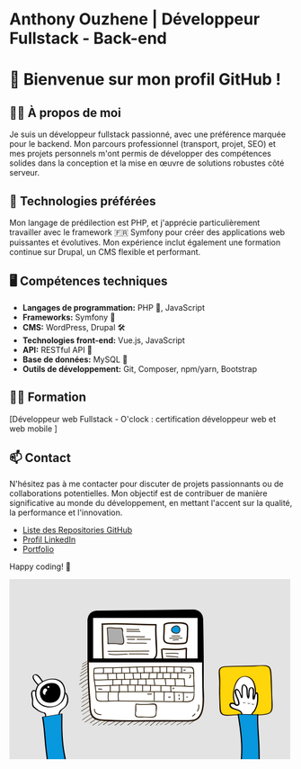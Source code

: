# Anthony Ouzhene | Développeur Fullstack - Back-end 
# 👋 Bienvenue sur mon profil GitHub !

## 👨‍💻 À propos de moi
Je suis un développeur fullstack passionné, avec une préférence marquée pour le backend.
Mon parcours professionnel (transport, projet, SEO) et mes projets personnels m'ont permis de développer des compétences solides dans la conception et la mise en œuvre de solutions robustes côté serveur.

## 📱 Technologies préférées
Mon langage de prédilection est PHP, et j'apprécie particulièrement travailler avec le framework 🇫🇷 Symfony pour créer des applications web puissantes et évolutives. Mon expérience inclut également une formation continue sur Drupal, un CMS flexible et performant.

## 🖥️ Compétences techniques
- **Langages de programmation:** PHP 🐘, JavaScript 
- **Frameworks:** Symfony 🎼
- **CMS:** WordPress, Drupal 🛠️
- **Technologies front-end:** Vue.js, JavaScript 
- **API:** RESTful API 🔌
- **Base de données:** MySQL 🐬
- **Outils de développement:** Git, Composer, npm/yarn, Bootstrap

## 👨‍🎓 Formation
[Développeur web Fullstack - O'clock : certification développeur web et web mobile ]

## 📫 Contact
N'hésitez pas à me contacter pour discuter de projets passionnants ou de collaborations potentielles. Mon objectif est de contribuer de manière significative au monde du développement, en mettant l'accent sur la qualité, la performance et l'innovation.

- [Liste des Repositories GitHub](https://github.com/AnthonyOuzhene?tab=repositories)
- [Profil LinkedIn](https://www.linkedin.com/in/anthony-ouzhene/)
- [Portfolio](https://anthonyouzhene.com/)

Happy coding! 🚀

![Cover](https://github.com/AnthonyOuzhene/AnthonyOuzhene/blob/main/img/code2.gif)

